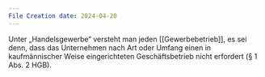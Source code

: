 ```yaml
---
File Creation date: 2024-04-20
---
```

Unter „Handelsgewerbe“ versteht man jeden [[Gewerbebetrieb]], es sei denn, dass das Unternehmen nach Art oder Umfang einen in kaufmännischer Weise eingerichteten Geschäftsbetrieb nicht erfordert (§ 1 Abs. 2 HGB).